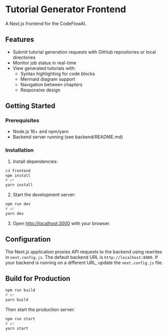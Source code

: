 # Tutorial Generator Frontend

A Next.js frontend for the CodeFlowAI.

## Features

- Submit tutorial generation requests with GitHub repositories or local directories
- Monitor job status in real-time
- View generated tutorials with:
  - Syntax highlighting for code blocks
  - Mermaid diagram support
  - Navigation between chapters
  - Responsive design

## Getting Started

### Prerequisites

- Node.js 16+ and npm/yarn
- Backend server running (see backend/README.md)

### Installation

1. Install dependencies:

```bash
cd frontend
npm install
# or
yarn install
```

2. Start the development server:

```bash
npm run dev
# or
yarn dev
```

3. Open [http://localhost:3000](http://localhost:3000) with your browser.

## Configuration

The Next.js application proxies API requests to the backend using rewrites in `next.config.js`. The default backend URL is `http://localhost:8000`. If your backend is running on a different URL, update the `next.config.js` file.

## Build for Production

```bash
npm run build
# or
yarn build
```

Then start the production server:

```bash
npm run start
# or
yarn start
``` 